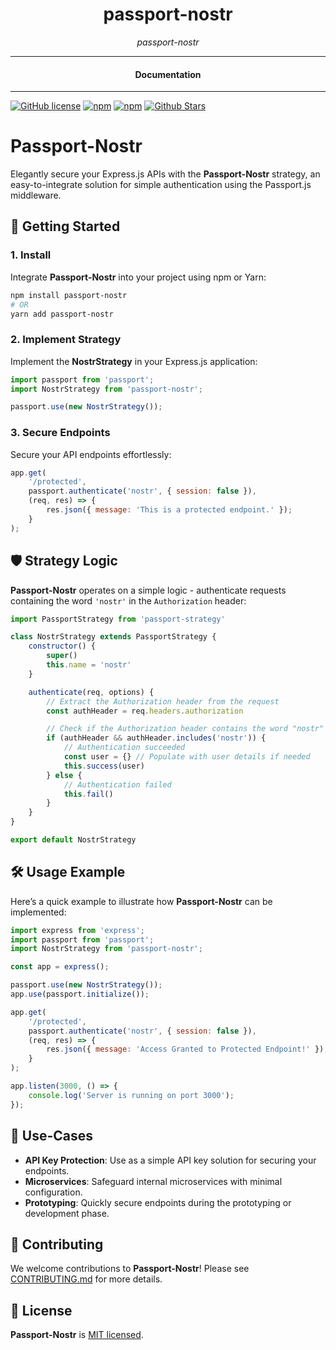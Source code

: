 <div align="center">  
  <h1>passport-nostr</h1>
</div>

<div align="center">  
<i>passport-nostr</i>
</div>

---

<div align="center">
<h4>Documentation</h4>
</div>

---

[![GitHub license](https://img.shields.io/badge/license-MIT-blue.svg)](https://github.com/nosdav/passport-nostr/blob/gh-pages/LICENSE)
[![npm](https://img.shields.io/npm/v/passport-nostr)](https://npmjs.com/package/passport-nostr)
[![npm](https://img.shields.io/npm/dw/passport-nostr.svg)](https://npmjs.com/package/passport-nostr)
[![Github Stars](https://img.shields.io/github/stars/nosdav/passport-nostr.svg)](https://github.com/nosdav/passport-nostr/)

# Passport-Nostr

Elegantly secure your Express.js APIs with the **Passport-Nostr** strategy, an easy-to-integrate solution for simple authentication using the Passport.js middleware.

## 🚀 Getting Started

### 1. Install

Integrate **Passport-Nostr** into your project using npm or Yarn:

```bash
npm install passport-nostr
# OR
yarn add passport-nostr
```

### 2. Implement Strategy

Implement the **NostrStrategy** in your Express.js application:

```javascript
import passport from 'passport';
import NostrStrategy from 'passport-nostr';

passport.use(new NostrStrategy());
```

### 3. Secure Endpoints

Secure your API endpoints effortlessly:

```javascript
app.get(
    '/protected',
    passport.authenticate('nostr', { session: false }),
    (req, res) => {
        res.json({ message: 'This is a protected endpoint.' });
    }
);
```

## 🛡️ Strategy Logic

**Passport-Nostr** operates on a simple logic - authenticate requests containing the word `'nostr'` in the `Authorization` header:

```javascript
import PassportStrategy from 'passport-strategy'

class NostrStrategy extends PassportStrategy {
    constructor() {
        super()
        this.name = 'nostr'
    }

    authenticate(req, options) {
        // Extract the Authorization header from the request
        const authHeader = req.headers.authorization

        // Check if the Authorization header contains the word "nostr"
        if (authHeader && authHeader.includes('nostr')) {
            // Authentication succeeded
            const user = {} // Populate with user details if needed
            this.success(user)
        } else {
            // Authentication failed
            this.fail()
        }
    }
}

export default NostrStrategy
```

## 🛠️ Usage Example

Here’s a quick example to illustrate how **Passport-Nostr** can be implemented:

```javascript
import express from 'express';
import passport from 'passport';
import NostrStrategy from 'passport-nostr';

const app = express();

passport.use(new NostrStrategy());
app.use(passport.initialize());

app.get(
    '/protected',
    passport.authenticate('nostr', { session: false }),
    (req, res) => {
        res.json({ message: 'Access Granted to Protected Endpoint!' });
    }
);

app.listen(3000, () => {
    console.log('Server is running on port 3000');
});
```

## 💼 Use-Cases

- **API Key Protection**: Use as a simple API key solution for securing your endpoints.
- **Microservices**: Safeguard internal microservices with minimal configuration.
- **Prototyping**: Quickly secure endpoints during the prototyping or development phase.

## 🤝 Contributing

We welcome contributions to **Passport-Nostr**! Please see [CONTRIBUTING.md](CONTRIBUTING.md) for more details.

## 📄 License

**Passport-Nostr** is [MIT licensed](LICENSE).
